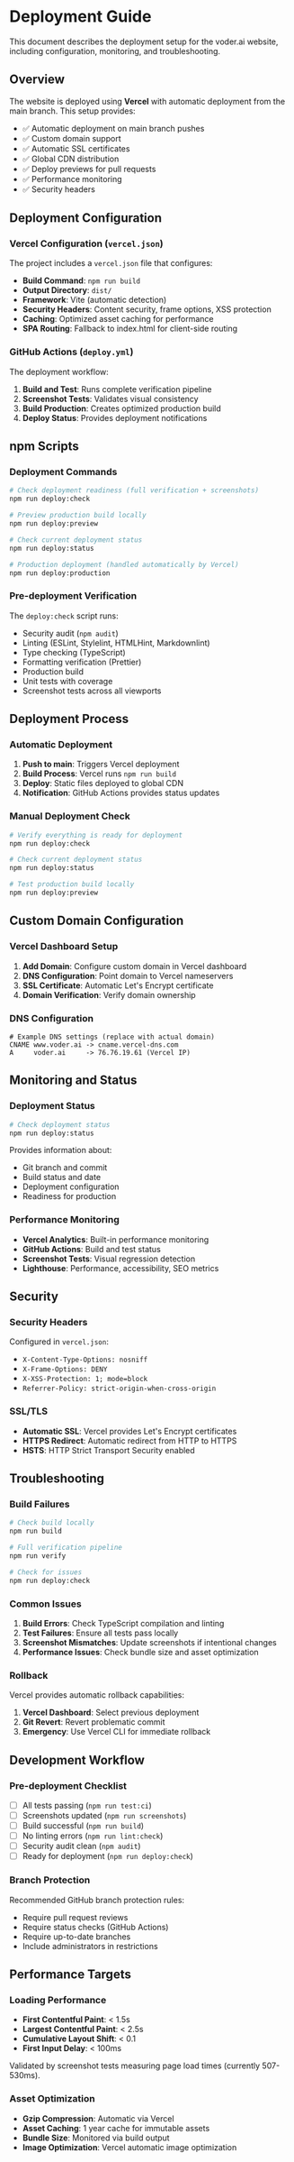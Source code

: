 # Deployment Guide

This document describes the deployment setup for the voder.ai website, including configuration, monitoring, and troubleshooting.

## Overview

The website is deployed using **Vercel** with automatic deployment from the main branch. This setup provides:

- ✅ Automatic deployment on main branch pushes
- ✅ Custom domain support
- ✅ Automatic SSL certificates
- ✅ Global CDN distribution
- ✅ Deploy previews for pull requests
- ✅ Performance monitoring
- ✅ Security headers

## Deployment Configuration

### Vercel Configuration (`vercel.json`)

The project includes a `vercel.json` file that configures:

- **Build Command**: `npm run build`
- **Output Directory**: `dist/`
- **Framework**: Vite (automatic detection)
- **Security Headers**: Content security, frame options, XSS protection
- **Caching**: Optimized asset caching for performance
- **SPA Routing**: Fallback to index.html for client-side routing

### GitHub Actions (`deploy.yml`)

The deployment workflow:

1. **Build and Test**: Runs complete verification pipeline
2. **Screenshot Tests**: Validates visual consistency
3. **Build Production**: Creates optimized production build
4. **Deploy Status**: Provides deployment notifications

## npm Scripts

### Deployment Commands

```bash
# Check deployment readiness (full verification + screenshots)
npm run deploy:check

# Preview production build locally
npm run deploy:preview

# Check current deployment status
npm run deploy:status

# Production deployment (handled automatically by Vercel)
npm run deploy:production
```

### Pre-deployment Verification

The `deploy:check` script runs:

- Security audit (`npm audit`)
- Linting (ESLint, Stylelint, HTMLHint, Markdownlint)
- Type checking (TypeScript)
- Formatting verification (Prettier)
- Production build
- Unit tests with coverage
- Screenshot tests across all viewports

## Deployment Process

### Automatic Deployment

1. **Push to main**: Triggers Vercel deployment
2. **Build Process**: Vercel runs `npm run build`
3. **Deploy**: Static files deployed to global CDN
4. **Notification**: GitHub Actions provides status updates

### Manual Deployment Check

```bash
# Verify everything is ready for deployment
npm run deploy:check

# Check current deployment status
npm run deploy:status

# Test production build locally
npm run deploy:preview
```

## Custom Domain Configuration

### Vercel Dashboard Setup

1. **Add Domain**: Configure custom domain in Vercel dashboard
2. **DNS Configuration**: Point domain to Vercel nameservers
3. **SSL Certificate**: Automatic Let's Encrypt certificate
4. **Domain Verification**: Verify domain ownership

### DNS Configuration

```
# Example DNS settings (replace with actual domain)
CNAME www.voder.ai -> cname.vercel-dns.com
A     voder.ai     -> 76.76.19.61 (Vercel IP)
```

## Monitoring and Status

### Deployment Status

```bash
# Check deployment status
npm run deploy:status
```

Provides information about:

- Git branch and commit
- Build status and date
- Deployment configuration
- Readiness for production

### Performance Monitoring

- **Vercel Analytics**: Built-in performance monitoring
- **GitHub Actions**: Build and test status
- **Screenshot Tests**: Visual regression detection
- **Lighthouse**: Performance, accessibility, SEO metrics

## Security

### Security Headers

Configured in `vercel.json`:

- `X-Content-Type-Options: nosniff`
- `X-Frame-Options: DENY`
- `X-XSS-Protection: 1; mode=block`
- `Referrer-Policy: strict-origin-when-cross-origin`

### SSL/TLS

- **Automatic SSL**: Vercel provides Let's Encrypt certificates
- **HTTPS Redirect**: Automatic redirect from HTTP to HTTPS
- **HSTS**: HTTP Strict Transport Security enabled

## Troubleshooting

### Build Failures

```bash
# Check build locally
npm run build

# Full verification pipeline
npm run verify

# Check for issues
npm run deploy:check
```

### Common Issues

1. **Build Errors**: Check TypeScript compilation and linting
2. **Test Failures**: Ensure all tests pass locally
3. **Screenshot Mismatches**: Update screenshots if intentional changes
4. **Performance Issues**: Check bundle size and asset optimization

### Rollback

Vercel provides automatic rollback capabilities:

1. **Vercel Dashboard**: Select previous deployment
2. **Git Revert**: Revert problematic commit
3. **Emergency**: Use Vercel CLI for immediate rollback

## Development Workflow

### Pre-deployment Checklist

- [ ] All tests passing (`npm run test:ci`)
- [ ] Screenshots updated (`npm run screenshots`)
- [ ] Build successful (`npm run build`)
- [ ] No linting errors (`npm run lint:check`)
- [ ] Security audit clean (`npm audit`)
- [ ] Ready for deployment (`npm run deploy:check`)

### Branch Protection

Recommended GitHub branch protection rules:

- Require pull request reviews
- Require status checks (GitHub Actions)
- Require up-to-date branches
- Include administrators in restrictions

## Performance Targets

### Loading Performance

- **First Contentful Paint**: < 1.5s
- **Largest Contentful Paint**: < 2.5s
- **Cumulative Layout Shift**: < 0.1
- **First Input Delay**: < 100ms

Validated by screenshot tests measuring page load times (currently 507-530ms).

### Asset Optimization

- **Gzip Compression**: Automatic via Vercel
- **Asset Caching**: 1 year cache for immutable assets
- **Bundle Size**: Monitored via build output
- **Image Optimization**: Vercel automatic image optimization
